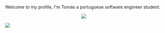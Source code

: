 Welcome to my profile, I'm Tomás a portuguese software engineer student.

<p align=center>
  <img src="https://github-readme-stats.vercel.app/api?username=tomas050302&count_private=true&show_icons=true&theme=tokyonight&hide=contribs,prs" />
  <br />
  <div height="50"/>
  <img src="https://github-readme-stats.vercel.app/api/top-langs/?username=tomas050302&layout=compact&theme=tokyonight&langs_count=6" />
</p>
